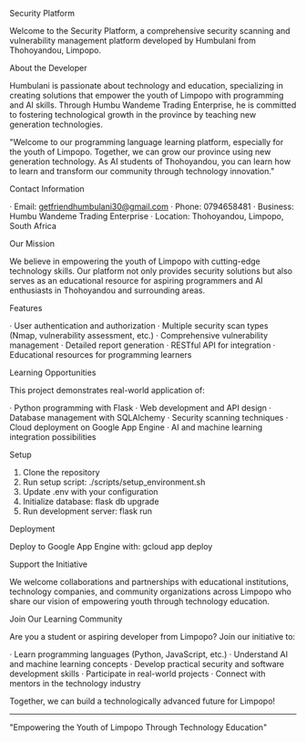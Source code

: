 Security Platform

Welcome to the Security Platform, a comprehensive security scanning and vulnerability management platform developed by Humbulani from Thohoyandou, Limpopo.

About the Developer

Humbulani is passionate about technology and education, specializing in creating solutions that empower the youth of Limpopo with programming and AI skills. Through Humbu Wandeme Trading Enterprise, he is committed to fostering technological growth in the province by teaching new generation technologies.

"Welcome to our programming language learning platform, especially for the youth of Limpopo. Together, we can grow our province using new generation technology. As AI students of Thohoyandou, you can learn how to learn and transform our community through technology innovation."

Contact Information

· Email: getfriendhumbulani30@gmail.com
· Phone: 0794658481
· Business: Humbu Wandeme Trading Enterprise
· Location: Thohoyandou, Limpopo, South Africa

Our Mission

We believe in empowering the youth of Limpopo with cutting-edge technology skills. Our platform not only provides security solutions but also serves as an educational resource for aspiring programmers and AI enthusiasts in Thohoyandou and surrounding areas.

Features

· User authentication and authorization
· Multiple security scan types (Nmap, vulnerability assessment, etc.)
· Comprehensive vulnerability management
· Detailed report generation
· RESTful API for integration
· Educational resources for programming learners

Learning Opportunities

This project demonstrates real-world application of:

· Python programming with Flask
· Web development and API design
· Database management with SQLAlchemy
· Security scanning techniques
· Cloud deployment on Google App Engine
· AI and machine learning integration possibilities

Setup

1. Clone the repository
2. Run setup script: ./scripts/setup_environment.sh
3. Update .env with your configuration
4. Initialize database: flask db upgrade
5. Run development server: flask run

Deployment

Deploy to Google App Engine with: gcloud app deploy

Support the Initiative

We welcome collaborations and partnerships with educational institutions, technology companies, and community organizations across Limpopo who share our vision of empowering youth through technology education.

Join Our Learning Community

Are you a student or aspiring developer from Limpopo? Join our initiative to:

· Learn programming languages (Python, JavaScript, etc.)
· Understand AI and machine learning concepts
· Develop practical security and software development skills
· Participate in real-world projects
· Connect with mentors in the technology industry

Together, we can build a technologically advanced future for Limpopo!

---

"Empowering the Youth of Limpopo Through Technology Education"
